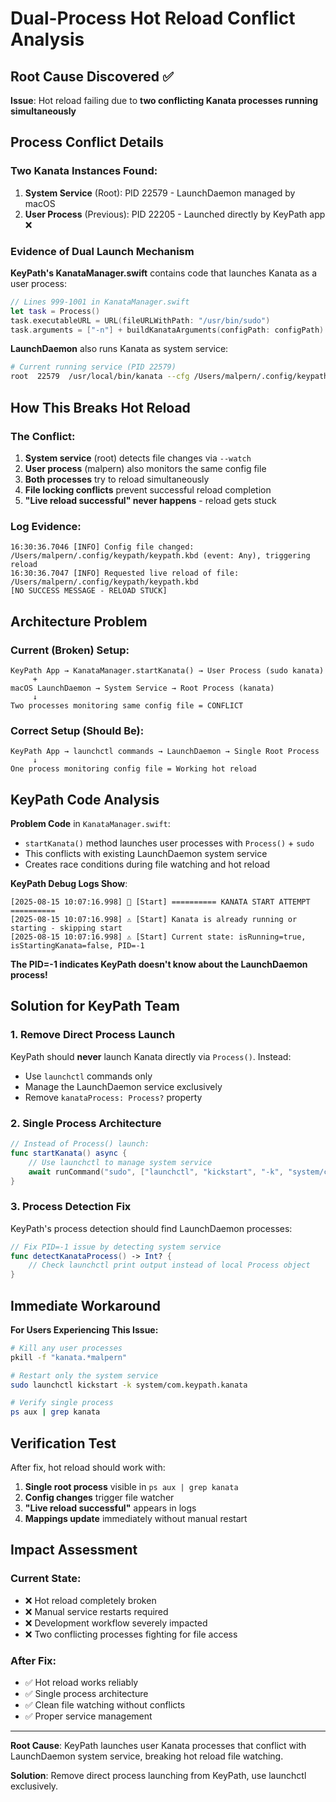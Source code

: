 # Dual-Process Hot Reload Conflict Analysis

## Root Cause Discovered ✅

**Issue**: Hot reload failing due to **two conflicting Kanata processes running simultaneously**

## Process Conflict Details

### Two Kanata Instances Found:
1. **System Service** (Root): PID 22579 - LaunchDaemon managed by macOS
2. **User Process** (Previous): PID 22205 - Launched directly by KeyPath app ❌

### Evidence of Dual Launch Mechanism

**KeyPath's KanataManager.swift** contains code that launches Kanata as a user process:

```swift
// Lines 999-1001 in KanataManager.swift
let task = Process()
task.executableURL = URL(fileURLWithPath: "/usr/bin/sudo")
task.arguments = ["-n"] + buildKanataArguments(configPath: configPath)
```

**LaunchDaemon** also runs Kanata as system service:
```bash
# Current running service (PID 22579)
root  22579  /usr/local/bin/kanata --cfg /Users/malpern/.config/keypath/keypath.kbd --port 54141 --watch --debug --log-layer-changes
```

## How This Breaks Hot Reload

### The Conflict:
1. **System service** (root) detects file changes via `--watch`
2. **User process** (malpern) also monitors the same config file  
3. **Both processes** try to reload simultaneously
4. **File locking conflicts** prevent successful reload completion
5. **"Live reload successful" never happens** - reload gets stuck

### Log Evidence:
```
16:30:36.7046 [INFO] Config file changed: /Users/malpern/.config/keypath/keypath.kbd (event: Any), triggering reload
16:30:36.7047 [INFO] Requested live reload of file: /Users/malpern/.config/keypath/keypath.kbd
[NO SUCCESS MESSAGE - RELOAD STUCK]
```

## Architecture Problem

### Current (Broken) Setup:
```
KeyPath App → KanataManager.startKanata() → User Process (sudo kanata)
     +
macOS LaunchDaemon → System Service → Root Process (kanata)
     ↓
Two processes monitoring same config file = CONFLICT
```

### Correct Setup (Should Be):
```
KeyPath App → launchctl commands → LaunchDaemon → Single Root Process
     ↓
One process monitoring config file = Working hot reload
```

## KeyPath Code Analysis

**Problem Code** in `KanataManager.swift`:
- `startKanata()` method launches user processes with `Process()` + `sudo`
- This conflicts with existing LaunchDaemon system service
- Creates race conditions during file watching and hot reload

**KeyPath Debug Logs Show**:
```
[2025-08-15 10:07:16.998] 🚀 [Start] ========== KANATA START ATTEMPT ==========
[2025-08-15 10:07:16.998] ⚠️ [Start] Kanata is already running or starting - skipping start
[2025-08-15 10:07:16.998] ⚠️ [Start] Current state: isRunning=true, isStartingKanata=false, PID=-1
```

**The PID=-1 indicates KeyPath doesn't know about the LaunchDaemon process!**

## Solution for KeyPath Team

### 1. Remove Direct Process Launch
KeyPath should **never** launch Kanata directly via `Process()`. Instead:
- Use `launchctl` commands only
- Manage the LaunchDaemon service exclusively
- Remove `kanataProcess: Process?` property

### 2. Single Process Architecture
```swift
// Instead of Process() launch:
func startKanata() async {
    // Use launchctl to manage system service
    await runCommand("sudo", ["launchctl", "kickstart", "-k", "system/com.keypath.kanata"])
}
```

### 3. Process Detection Fix
KeyPath's process detection should find LaunchDaemon processes:
```swift
// Fix PID=-1 issue by detecting system service
func detectKanataProcess() -> Int? {
    // Check launchctl print output instead of local Process object
}
```

## Immediate Workaround

**For Users Experiencing This Issue:**
```bash
# Kill any user processes
pkill -f "kanata.*malpern"

# Restart only the system service  
sudo launchctl kickstart -k system/com.keypath.kanata

# Verify single process
ps aux | grep kanata
```

## Verification Test

After fix, hot reload should work with:
1. **Single root process** visible in `ps aux | grep kanata`
2. **Config changes** trigger file watcher
3. **"Live reload successful"** appears in logs
4. **Mappings update** immediately without manual restart

## Impact Assessment

### Current State:
- ❌ Hot reload completely broken
- ❌ Manual service restarts required
- ❌ Development workflow severely impacted
- ❌ Two conflicting processes fighting for file access

### After Fix:
- ✅ Hot reload works reliably
- ✅ Single process architecture
- ✅ Clean file watching without conflicts
- ✅ Proper service management

---

**Root Cause**: KeyPath launches user Kanata processes that conflict with LaunchDaemon system service, breaking hot reload file watching.

**Solution**: Remove direct process launching from KeyPath, use launchctl exclusively.
